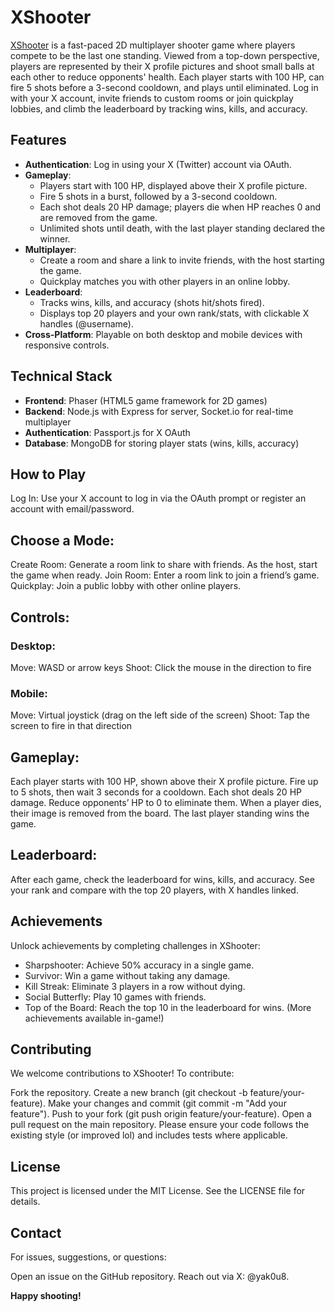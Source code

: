 # XShooter

[XShooter](https://x-shooter.vercel.app/) is a fast-paced 2D multiplayer shooter game where players compete to be the last one standing. Viewed from a top-down perspective, players are represented by their X profile pictures and shoot small balls at each other to reduce opponents' health. Each player starts with 100 HP, can fire 5 shots before a 3-second cooldown, and plays until eliminated. Log in with your X account, invite friends to custom rooms or join quickplay lobbies, and climb the leaderboard by tracking wins, kills, and accuracy.

## Features

- **Authentication**: Log in using your X (Twitter) account via OAuth.
- **Gameplay**:
  - Players start with 100 HP, displayed above their X profile picture.
  - Fire 5 shots in a burst, followed by a 3-second cooldown.
  - Each shot deals 20 HP damage; players die when HP reaches 0 and are removed from the game.
  - Unlimited shots until death, with the last player standing declared the winner.
- **Multiplayer**:
  - Create a room and share a link to invite friends, with the host starting the game.
  - Quickplay matches you with other players in an online lobby.
- **Leaderboard**:
  - Tracks wins, kills, and accuracy (shots hit/shots fired).
  - Displays top 20 players and your own rank/stats, with clickable X handles (@username).
- **Cross-Platform**: Playable on both desktop and mobile devices with responsive controls.

## Technical Stack

- **Frontend**: Phaser (HTML5 game framework for 2D games)
- **Backend**: Node.js with Express for server, Socket.io for real-time multiplayer
- **Authentication**: Passport.js for X OAuth
- **Database**: MongoDB for storing player stats (wins, kills, accuracy)

## How to Play
Log In: Use your X account to log in via the OAuth prompt or register an account with email/password.

## Choose a Mode:
Create Room: Generate a room link to share with friends. As the host, start the game when ready.
Join Room: Enter a room link to join a friend’s game.
Quickplay: Join a public lobby with other online players.

## Controls:
### Desktop:
Move: WASD or arrow keys
Shoot: Click the mouse in the direction to fire

### Mobile:
Move: Virtual joystick (drag on the left side of the screen)
Shoot: Tap the screen to fire in that direction

## Gameplay:
Each player starts with 100 HP, shown above their X profile picture.
Fire up to 5 shots, then wait 3 seconds for a cooldown.
Each shot deals 20 HP damage. Reduce opponents’ HP to 0 to eliminate them.
When a player dies, their image is removed from the board.
The last player standing wins the game.

## Leaderboard:
After each game, check the leaderboard for wins, kills, and accuracy.
See your rank and compare with the top 20 players, with X handles linked.

## Achievements
Unlock achievements by completing challenges in XShooter:

- Sharpshooter: Achieve 50% accuracy in a single game.
- Survivor: Win a game without taking any damage.
- Kill Streak: Eliminate 3 players in a row without dying.
- Social Butterfly: Play 10 games with friends.
- Top of the Board: Reach the top 10 in the leaderboard for wins.
(More achievements available in-game!)

## Contributing
We welcome contributions to XShooter! To contribute:

Fork the repository.
Create a new branch (git checkout -b feature/your-feature).
Make your changes and commit (git commit -m "Add your feature").
Push to your fork (git push origin feature/your-feature).
Open a pull request on the main repository.
Please ensure your code follows the existing style (or improved lol) and includes tests where applicable.

## License
This project is licensed under the MIT License. See the LICENSE file for details.

## Contact
For issues, suggestions, or questions:

Open an issue on the GitHub repository.
Reach out via X: @yak0u8.

**Happy shooting!**
